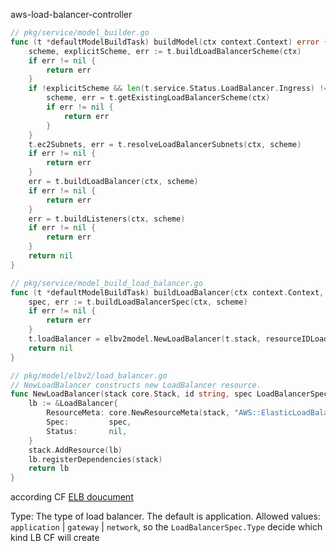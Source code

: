 aws-load-balancer-controller
```go
// pkg/service/model_builder.go
func (t *defaultModelBuildTask) buildModel(ctx context.Context) error {
	scheme, explicitScheme, err := t.buildLoadBalancerScheme(ctx)
	if err != nil {
		return err
	}
	if !explicitScheme && len(t.service.Status.LoadBalancer.Ingress) != 0 {
		scheme, err = t.getExistingLoadBalancerScheme(ctx)
		if err != nil {
			return err
		}
	}
	t.ec2Subnets, err = t.resolveLoadBalancerSubnets(ctx, scheme)
	if err != nil {
		return err
	}
	err = t.buildLoadBalancer(ctx, scheme)
	if err != nil {
		return err
	}
	err = t.buildListeners(ctx, scheme)
	if err != nil {
		return err
	}
	return nil
}

// pkg/service/model_build_load_balancer.go
func (t *defaultModelBuildTask) buildLoadBalancer(ctx context.Context, scheme elbv2model.LoadBalancerScheme) error {
	spec, err := t.buildLoadBalancerSpec(ctx, scheme)
	if err != nil {
		return err
	}
	t.loadBalancer = elbv2model.NewLoadBalancer(t.stack, resourceIDLoadBalancer, spec)
	return nil
}

// pkg/model/elbv2/load_balancer.go
// NewLoadBalancer constructs new LoadBalancer resource.
func NewLoadBalancer(stack core.Stack, id string, spec LoadBalancerSpec) *LoadBalancer {
	lb := &LoadBalancer{
		ResourceMeta: core.NewResourceMeta(stack, "AWS::ElasticLoadBalancingV2::LoadBalancer", id),
		Spec:         spec,
		Status:       nil,
	}
	stack.AddResource(lb)
	lb.registerDependencies(stack)
	return lb
}
```

according CF [ELB doucument](https://docs.aws.amazon.com/AWSCloudFormation/latest/UserGuide/aws-resource-elasticloadbalancingv2-loadbalancer.html)

Type: The type of load balancer. The default is application. Allowed values: `application` | `gateway` | `network`, so the `LoadBalancerSpec.Type` decide which kind LB CF will create
